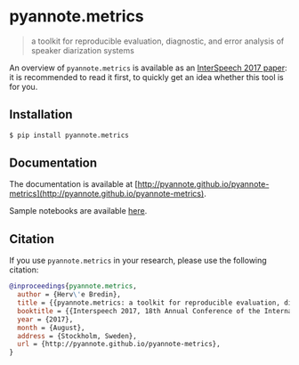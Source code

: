 # pyannote.metrics

> a toolkit for reproducible evaluation, diagnostic, and error analysis of speaker diarization systems

An overview of `pyannote.metrics` is available as an [InterSpeech 2017 paper](docs/pyannote-metrics.pdf): it is recommended to read it first, to quickly get an idea whether this tool is for you.

## Installation

```bash
$ pip install pyannote.metrics
```

## Documentation

The documentation is available at [http://pyannote.github.io/pyannote-metrics](http://pyannote.github.io/pyannote-metrics).

Sample notebooks are available [here](http://nbviewer.ipython.org/github/pyannote/pyannote-metrics/blob/master/notebooks/index.ipynb).

## Citation

If you use `pyannote.metrics` in your research, please use the following citation:

```bibtex
@inproceedings{pyannote.metrics,
  author = {Herv\'e Bredin},
  title = {{pyannote.metrics: a toolkit for reproducible evaluation, diagnostic, and error analysis of speaker diarization systems}},
  booktitle = {{Interspeech 2017, 18th Annual Conference of the International Speech Communication Association}},
  year = {2017},
  month = {August},
  address = {Stockholm, Sweden},
  url = {http://pyannote.github.io/pyannote-metrics},
}
```
